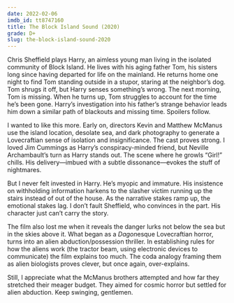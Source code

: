 ```yaml
---
date: 2022-02-06
imdb_id: tt8747160
title: The Block Island Sound (2020)
grade: D+
slug: the-block-island-sound-2020
---
```


Chris Sheffield plays Harry, an aimless young man living in the isolated community of Block Island. He lives with his aging father Tom, his sisters long since having departed for life on the mainland. He returns home one night to find Tom standing outside in a stupor, staring at the neighbor’s dog. Tom shrugs it off, but Harry senses something’s wrong. The next morning, Tom is missing. When he turns up, Tom struggles to account for the time he’s been gone. Harry’s investigation into his father’s strange behavior leads him down a similar path of blackouts and missing time. Spoilers follow.

<!-- end -->

I wanted to like this more. Early on, directors Kevin and Matthew McManus use the island location, desolate sea, and dark photography to generate a Lovecraftian sense of isolation and insignificance. The cast proves strong. I loved Jim Cummings as Harry’s conspiracy-minded friend, but Neville Archambault’s turn as Harry stands out. The scene where he growls “Girl!” chills. His delivery—imbued with a subtle dissonance—evokes the stuff of nightmares.

But I never felt invested in Harry. He’s myopic and immature. His insistence on withholding information harkens to the slasher victim running up the stairs instead of out of the house. As the narrative stakes ramp up, the emotional stakes lag. I don’t fault Sheffield, who convinces in the part. His character just can’t carry the story.

The film also lost me when it reveals the danger lurks not below the sea but in the skies above it. What began as a <span data-imdb-id="tt0264508">_Dagon_</span>esque Lovecraftian horror, turns into an alien abduction/possession thriller. In establishing rules for how the aliens work (the tractor beam, using electronic devices to communicate) the film explains too much. The coda analogy framing them as alien biologists proves clever, but once again, over-explains.

Still, I appreciate what the McManus brothers attempted and how far they stretched their meager budget. They aimed for cosmic horror but settled for alien abduction. Keep swinging, gentlemen.